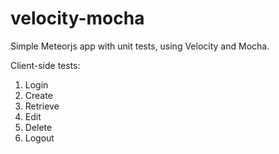 # velocity-mocha
Simple Meteorjs app with unit tests, using Velocity and Mocha.

Client-side tests:

1. Login
2. Create
3. Retrieve
4. Edit
5. Delete
6. Logout

